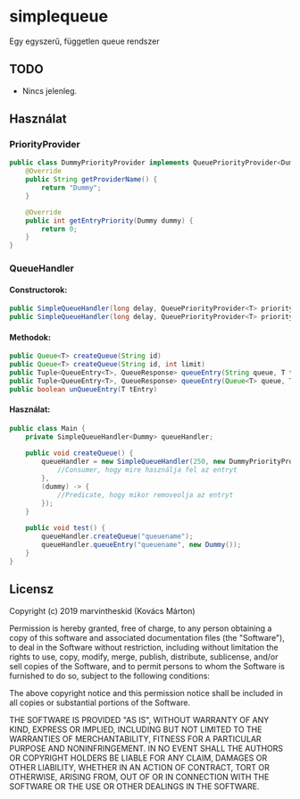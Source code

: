 # simplequeue
Egy egyszerű, független queue rendszer
## TODO
* Nincs jelenleg.

## Használat
### PriorityProvider
```java
public class DummyPriorityProvider implements QueuePriorityProvider<Dummy> {
    @Override
    public String getProviderName() {
        return "Dummy";
    }

    @Override
    public int getEntryPriority(Dummy dummy) {
        return 0;
    }
}
```

### QueueHandler
#### Constructorok:
```java
public SimpleQueueHandler(long delay, QueuePriorityProvider<T> priorityProvider, QueueConsumer<T> consumer)
public SimpleQueueHandler(long delay, QueuePriorityProvider<T> priorityProvider, QueueConsumer<T> consumer, Predicate<T> removePredicate)
```

#### Methodok:
```java
public Queue<T> createQueue(String id)
public Queue<T> createQueue(String id, int limit)
public Tuple<QueueEntry<T>, QueueResponse> queueEntry(String queue, T tEntry)
public Tuple<QueueEntry<T>, QueueResponse> queueEntry(Queue<T> queue, T tEntry)
public boolean unQueueEntry(T tEntry)
```

#### Használat:
```java
public class Main {
    private SimpleQueueHandler<Dummy> queueHandler;
    
    public void createQueue() {
        queueHandler = new SimpleQueueHandler(250, new DummyPriorityProvider<>(), (dummy, queue, handler) -> {
            //Consumer, hogy mire használja fel az entryt
        },
        (dummy) -> {
            //Predicate, hogy mikor removeolja az entryt
        });
    }
    
    public void test() {
        queueHandler.createQueue("queuename");
        queueHandler.queueEntry("queuename", new Dummy());
    }
}
```

## Licensz
Copyright (c) 2019 marvintheskid (Kovács Márton)

Permission is hereby granted, free of charge, to any person obtaining a copy
of this software and associated documentation files (the "Software"), to deal
in the Software without restriction, including without limitation the rights
to use, copy, modify, merge, publish, distribute, sublicense, and/or sell
copies of the Software, and to permit persons to whom the Software is
furnished to do so, subject to the following conditions:

The above copyright notice and this permission notice shall be included in all
copies or substantial portions of the Software.

THE SOFTWARE IS PROVIDED "AS IS", WITHOUT WARRANTY OF ANY KIND, EXPRESS OR
IMPLIED, INCLUDING BUT NOT LIMITED TO THE WARRANTIES OF MERCHANTABILITY,
FITNESS FOR A PARTICULAR PURPOSE AND NONINFRINGEMENT. IN NO EVENT SHALL THE
AUTHORS OR COPYRIGHT HOLDERS BE LIABLE FOR ANY CLAIM, DAMAGES OR OTHER
LIABILITY, WHETHER IN AN ACTION OF CONTRACT, TORT OR OTHERWISE, ARISING FROM,
OUT OF OR IN CONNECTION WITH THE SOFTWARE OR THE USE OR OTHER DEALINGS IN THE
SOFTWARE.
